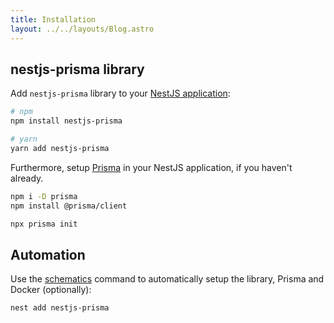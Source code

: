 ```yaml
---
title: Installation
layout: ../../layouts/Blog.astro
---
```


## nestjs-prisma library

Add `nestjs-prisma` library to your [NestJS application](https://docs.nestjs.com/#installation):

```sh
# npm
npm install nestjs-prisma

# yarn
yarn add nestjs-prisma
```

Furthermore, setup [Prisma](https://www.prisma.io/docs/getting-started/setup-prisma/add-to-existing-project/relational-databases-typescript-postgres#set-up-prisma) in your NestJS application, if you haven't already.

```sh
npm i -D prisma
npm install @prisma/client

npx prisma init
```

## Automation

Use the [schematics](/docs/schematics) command to automatically setup the library, Prisma and Docker (optionally):

```sh
nest add nestjs-prisma
```
